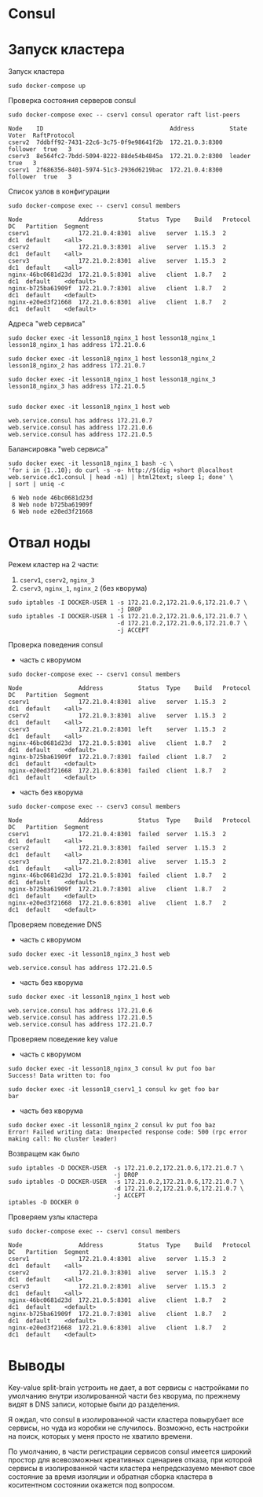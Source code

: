 Consul
======

Запуск кластера
===============

Запуск кластера
```
sudo docker-compose up
```

Проверка состояния серверов consul

```
sudo docker-compose exec -- cserv1 consul operator raft list-peers

Node    ID                                    Address          State     Voter  RaftProtocol
cserv2  7ddbff92-7431-22c6-3c75-0f9e98641f2b  172.21.0.3:8300  follower  true   3
cserv3  8e564fc2-7bdd-5094-8222-88de54b4845a  172.21.0.2:8300  leader    true   3
cserv1  2f686356-8401-5974-51c3-2936d6219bac  172.21.0.4:8300  follower  true   3
```

Список узлов в конфигурации

```
sudo docker-compose exec -- cserv1 consul members

Node                Address          Status  Type    Build   Protocol  DC   Partition  Segment
cserv1              172.21.0.4:8301  alive   server  1.15.3  2         dc1  default    <all>
cserv2              172.21.0.3:8301  alive   server  1.15.3  2         dc1  default    <all>
cserv3              172.21.0.2:8301  alive   server  1.15.3  2         dc1  default    <all>
nginx-46bc0681d23d  172.21.0.5:8301  alive   client  1.8.7   2         dc1  default    <default>
nginx-b725ba61909f  172.21.0.7:8301  alive   client  1.8.7   2         dc1  default    <default>
nginx-e20ed3f21668  172.21.0.6:8301  alive   client  1.8.7   2         dc1  default    <default>
```

Адреса "web сервиса"

```
sudo docker exec -it lesson18_nginx_1 host lesson18_nginx_1
lesson18_nginx_1 has address 172.21.0.6

sudo docker exec -it lesson18_nginx_1 host lesson18_nginx_2
lesson18_nginx_2 has address 172.21.0.7

sudo docker exec -it lesson18_nginx_1 host lesson18_nginx_3
lesson18_nginx_3 has address 172.21.0.5


sudo docker exec -it lesson18_nginx_1 host web

web.service.consul has address 172.21.0.7
web.service.consul has address 172.21.0.6
web.service.consul has address 172.21.0.5
```



Балансировка "web сервиса"
```
sudo docker exec -it lesson18_nginx_1 bash -c \
'for i in {1..10}; do curl -s -o- http://$(dig +short @localhost web.service.dc1.consul | head -n1) | html2text; sleep 1; done' \
| sort | uniq -c

 6 Web node 46bc0681d23d
 8 Web node b725ba61909f
 6 Web node e20ed3f21668
```


Отвал ноды
==========

Режем кластер на 2 части:
1. `cserv1`, `cserv2`, `nginx_3`
2. `cserv3`, `nginx_1`, `nginx_2` (без кворума)

```
sudo iptables -I DOCKER-USER 1 -s 172.21.0.2,172.21.0.6,172.21.0.7 \
                               -j DROP
sudo iptables -I DOCKER-USER 1 -s 172.21.0.2,172.21.0.6,172.21.0.7 \
                               -d 172.21.0.2,172.21.0.6,172.21.0.7 \
                               -j ACCEPT
```

Проверка поведения consul
* часть с кворумом
```
sudo docker-compose exec -- cserv1 consul members

Node                Address          Status  Type    Build   Protocol  DC   Partition  Segment
cserv1              172.21.0.4:8301  alive   server  1.15.3  2         dc1  default    <all>
cserv2              172.21.0.3:8301  alive   server  1.15.3  2         dc1  default    <all>
cserv3              172.21.0.2:8301  left    server  1.15.3  2         dc1  default    <all>
nginx-46bc0681d23d  172.21.0.5:8301  alive   client  1.8.7   2         dc1  default    <default>
nginx-b725ba61909f  172.21.0.7:8301  failed  client  1.8.7   2         dc1  default    <default>
nginx-e20ed3f21668  172.21.0.6:8301  failed  client  1.8.7   2         dc1  default    <default>
```
* часть без кворума
```
sudo docker-compose exec -- cserv3 consul members

Node                Address          Status  Type    Build   Protocol  DC   Partition  Segment
cserv1              172.21.0.4:8301  failed  server  1.15.3  2         dc1  default    <all>
cserv2              172.21.0.3:8301  failed  server  1.15.3  2         dc1  default    <all>
cserv3              172.21.0.2:8301  alive   server  1.15.3  2         dc1  default    <all>
nginx-46bc0681d23d  172.21.0.5:8301  failed  client  1.8.7   2         dc1  default    <default>
nginx-b725ba61909f  172.21.0.7:8301  alive   client  1.8.7   2         dc1  default    <default>
nginx-e20ed3f21668  172.21.0.6:8301  alive   client  1.8.7   2         dc1  default    <default>
```

Проверяем поведение DNS
* часть с кворумом
```
sudo docker exec -it lesson18_nginx_3 host web

web.service.consul has address 172.21.0.5
```
* часть без кворума
```
sudo docker exec -it lesson18_nginx_1 host web

web.service.consul has address 172.21.0.6
web.service.consul has address 172.21.0.5
web.service.consul has address 172.21.0.7
```

Проверяем поведение key value
* часть с кворумом
```
sudo docker exec -it lesson18_nginx_3 consul kv put foo bar
Success! Data written to: foo

sudo docker exec -it lesson18_cserv1_1 consul kv get foo bar
bar
```
* часть без кворума
```
sudo docker exec -it lesson18_nginx_2 consul kv put foo baz
Error! Failed writing data: Unexpected response code: 500 (rpc error making call: No cluster leader)
```

Возвращем как было

```
sudo iptables -D DOCKER-USER  -s 172.21.0.2,172.21.0.6,172.21.0.7 \
                              -j DROP
sudo iptables -D DOCKER-USER  -s 172.21.0.2,172.21.0.6,172.21.0.7 \
                              -d 172.21.0.2,172.21.0.6,172.21.0.7 \
                              -j ACCEPT
iptables -D DOCKER 0
```

Проверяем узлы кластера

```
sudo docker-compose exec -- cserv1 consul members

Node                Address          Status  Type    Build   Protocol  DC   Partition  Segment
cserv1              172.21.0.4:8301  alive   server  1.15.3  2         dc1  default    <all>
cserv2              172.21.0.3:8301  alive   server  1.15.3  2         dc1  default    <all>
cserv3              172.21.0.2:8301  alive   server  1.15.3  2         dc1  default    <all>
nginx-46bc0681d23d  172.21.0.5:8301  alive   client  1.8.7   2         dc1  default    <default>
nginx-b725ba61909f  172.21.0.7:8301  alive   client  1.8.7   2         dc1  default    <default>
nginx-e20ed3f21668  172.21.0.6:8301  alive   client  1.8.7   2         dc1  default    <default>
```

Выводы
======

Key-value split-brain устроить не дает, а вот сервисы с настройками по
умолчанию внутри изолированной части без кворума, по прежнему видят в
DNS записи, которые были до разделения.

Я ождал, что consul в изолированной части кластера повырубает все
сервисы, но чуда из коробки не случилось. Возможно, есть настройки на
поиск, которых у меня просто не хватило времени.

По умолчанию, в части регистрации сервисов consul имеется широкий
простор для всевозможных креативных сценариев отказа, при которой
сервисы в изолированной части кластера непредсказуемо меняют свое
состояние за время изоляции и обратная сборка кластера в коситентном
состоянии окажется под вопросом.

